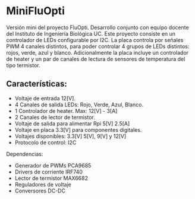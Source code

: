 # MiniFluOpti

Versión mini del proyecto FluOpti. Desarrollo conjunto con equipo docente del Instituto de Ingeniería Biológica UC. 
Este proyecto consiste en un controlador de LEDs configurable por I2C. La placa controla por señales PWM 4 canales 
distintos, para poder controlar 4 grupos de LEDs distintos: rojos, verde, azul y blanco. Adicionalmente la placa 
incluye un controlador de heater y un par de canales de lectura de sensores de temperatura del tipo termistor.


## Características:

* Voltaje de entrada 12[V].
* 4 Canales de salida LEDs: Rojo, Verde, Azul, Blanco.
* 1 Controlador de heater. Max: 12[V] - 3[A]
* 2 Canales de lector de termistor.
* Voltaje de salida para alimentar Rpi 5[V] 2.5[A]
* Voltaje en placa 3.3[V] para componentes digitales.
* Voltajes disponibles: 3.3[V] 5[V], 9[V] y 12[V]
* Protocolo de control: I2C
 
Dependencias:
* Generador de PWMs PCA9685
* Drivers de corriente IRF740
* Lector de termistor MAX6682
* Reguladores de voltaje
* Conversores DC-DC






